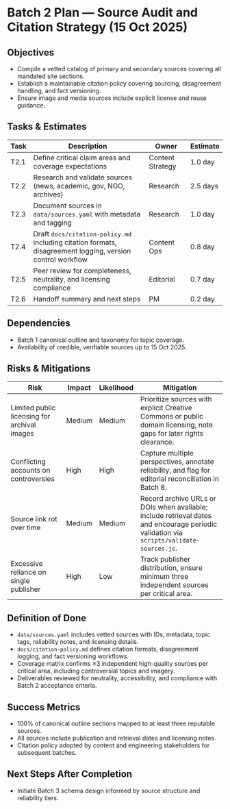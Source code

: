 # Batch 2 Plan — Source Audit and Citation Strategy (15 Oct 2025)

## Objectives
- Compile a vetted catalog of primary and secondary sources covering all mandated site sections.
- Establish a maintainable citation policy covering sourcing, disagreement handling, and fact versioning.
- Ensure image and media sources include explicit license and reuse guidance.

## Tasks & Estimates
| Task | Description | Owner | Estimate |
| --- | --- | --- | --- |
| T2.1 | Define critical claim areas and coverage expectations | Content Strategy | 1.0 day |
| T2.2 | Research and validate sources (news, academic, gov, NGO, archives) | Research | 2.5 days |
| T2.3 | Document sources in `data/sources.yaml` with metadata and tagging | Research | 1.0 day |
| T2.4 | Draft `docs/citation-policy.md` including citation formats, disagreement logging, version control workflow | Content Ops | 0.8 day |
| T2.5 | Peer review for completeness, neutrality, and licensing compliance | Editorial | 0.7 day |
| T2.6 | Handoff summary and next steps | PM | 0.2 day |

## Dependencies
- Batch 1 canonical outline and taxonomy for topic coverage.
- Availability of credible, verifiable sources up to 15 Oct 2025.

## Risks & Mitigations
| Risk | Impact | Likelihood | Mitigation |
| --- | --- | --- | --- |
| Limited public licensing for archival images | Medium | Medium | Prioritize sources with explicit Creative Commons or public domain licensing, note gaps for later rights clearance. |
| Conflicting accounts on controversies | High | High | Capture multiple perspectives, annotate reliability, and flag for editorial reconciliation in Batch 8. |
| Source link rot over time | Medium | Medium | Record archive URLs or DOIs when available; include retrieval dates and encourage periodic validation via `scripts/validate-sources.js`. |
| Excessive reliance on single publisher | High | Low | Track publisher distribution, ensure minimum three independent sources per critical area. |

## Definition of Done
- `data/sources.yaml` includes vetted sources with IDs, metadata, topic tags, reliability notes, and licensing details.
- `docs/citation-policy.md` defines citation formats, disagreement logging, and fact versioning workflows.
- Coverage matrix confirms ≥3 independent high-quality sources per critical area, including controversial topics and imagery.
- Deliverables reviewed for neutrality, accessibility, and compliance with Batch 2 acceptance criteria.

## Success Metrics
- 100% of canonical outline sections mapped to at least three reputable sources.
- All sources include publication and retrieval dates and licensing notes.
- Citation policy adopted by content and engineering stakeholders for subsequent batches.

## Next Steps After Completion
- Initiate Batch 3 schema design informed by source structure and reliability tiers.
